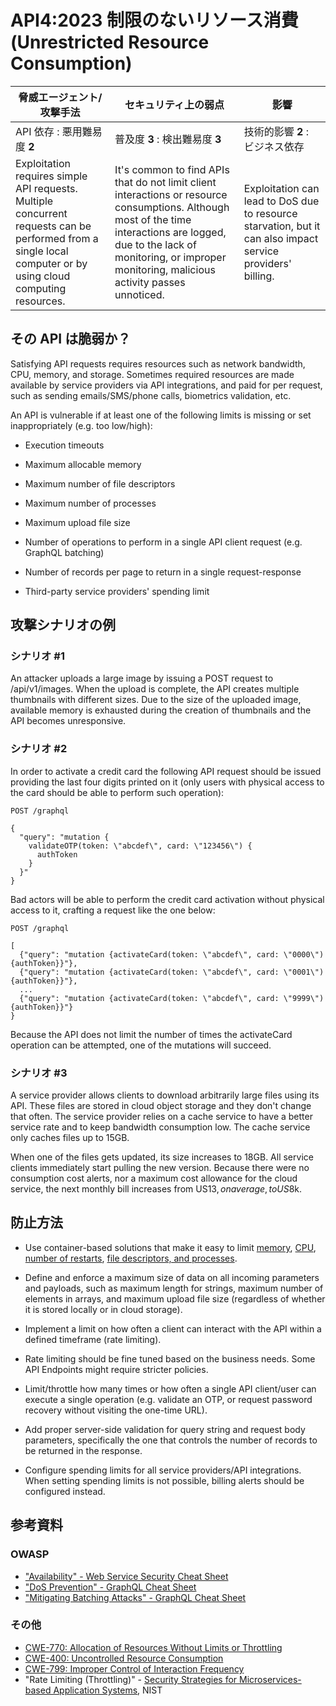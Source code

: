 API4:2023 制限のないリソース消費 (Unrestricted Resource Consumption)
====================================================================

| 脅威エージェント/攻撃手法 | セキュリティ上の弱点 | 影響 |
| - | - | - |
| API 依存 : 悪用難易度 **2** | 普及度 **3** : 検出難易度 **3** | 技術的影響 **2** : ビジネス依存 |
| Exploitation requires simple API requests. Multiple concurrent requests can be performed from a single local computer or by using cloud computing resources. | It's common to find APIs that do not limit client interactions or resource consumptions. Although most of the time interactions are logged, due to the lack of monitoring,  or improper monitoring, malicious activity passes unnoticed. | Exploitation can lead to DoS due to resource starvation, but it can also impact service providers' billing. |

## その API は脆弱か？

Satisfying API requests requires resources such as network bandwidth, CPU, memory, and storage. Sometimes required resources are made available by service providers via API integrations, and paid for per request, such as sending emails/SMS/phone calls, biometrics validation, etc.




An API is vulnerable if at least one of the following limits is missing or set inappropriately (e.g. too low/high):


* Execution timeouts
* Maximum allocable memory
* Maximum number of file descriptors
* Maximum number of processes
* Maximum upload file size
* Number of operations to perform in a single API client request (e.g. GraphQL   batching)

* Number of records per page to return in a single request-response
* Third-party service providers' spending limit

## 攻撃シナリオの例

### シナリオ #1

An attacker uploads a large image by issuing a POST request to /api/v1/images.
When the upload is complete, the API creates multiple thumbnails with different sizes. 
Due to the size of the uploaded image, available memory is exhausted during the creation of thumbnails and the API becomes unresponsive.


### シナリオ #2

In order to activate a credit card the following API request should be issued providing the last four digits printed on it (only users with physical access to the card should be able to perform such operation):



```
POST /graphql

{
  "query": "mutation {
    validateOTP(token: \"abcdef\", card: \"123456\") {
      authToken
    }
  }"
}
```

Bad actors will be able to perform the credit card activation without physical access to it, crafting a request like the one below:


```
POST /graphql

[
  {"query": "mutation {activateCard(token: \"abcdef\", card: \"0000\") {authToken}}"},
  {"query": "mutation {activateCard(token: \"abcdef\", card: \"0001\") {authToken}}"},
  ...
  {"query": "mutation {activateCard(token: \"abcdef\", card: \"9999\") {authToken}}"}
}
```

Because the API does not limit the number of times the activateCard operation can be attempted, one of the mutations will succeed.


### シナリオ #3

A service provider allows clients to download arbitrarily large files using its API. 
These files are stored in cloud object storage and they don't change that often. 
The service provider relies on a cache service to have a better service rate and to keep bandwidth consumption low. 
The cache service only caches files up to 15GB.


When one of the files gets updated, its size increases to 18GB.
All service clients immediately start pulling the new version.
Because there were no  consumption cost alerts, nor a maximum cost allowance for the cloud service, the next monthly bill increases from US$13, on average, to US$8k.


## 防止方法

* Use container-based solutions that make it easy to limit [memory][1],  [CPU][2], [number of restarts][3], [file descriptors, and processes][4].

* Define and enforce a maximum size of data on all incoming parameters and  payloads, such as maximum length for strings, maximum number of elements in  arrays, and maximum upload file size (regardless of whether it is stored  locally or in cloud storage).



* Implement a limit on how often a client can interact with the API within a  defined timeframe (rate limiting).

* Rate limiting should be fine tuned based on the business needs. Some API  Endpoints might require stricter policies.

* Limit/throttle how many times or how often a single API client/user can  execute a single operation (e.g. validate an OTP, or request password  recovery without visiting the one-time URL).


* Add proper server-side validation for query string and request body  parameters, specifically the one that controls the number of records to be  returned in the response.


* Configure spending limits for all service providers/API integrations. When  setting spending limits is not possible, billing alerts should be configured  instead.



## 参考資料

### OWASP

* ["Availability" - Web Service Security Cheat Sheet][5]
* ["DoS Prevention" - GraphQL Cheat Sheet][6]
* ["Mitigating Batching Attacks" - GraphQL Cheat Sheet][7]

### その他

* [CWE-770: Allocation of Resources Without Limits or Throttling][8]
* [CWE-400: Uncontrolled Resource Consumption][9]
* [CWE-799: Improper Control of Interaction Frequency][10]
* "Rate Limiting (Throttling)" - [Security Strategies for Microservices-based Application Systems][11], NIST


[1]: https://docs.docker.com/config/containers/resource_constraints/#memory
[2]: https://docs.docker.com/config/containers/resource_constraints/#cpu
[3]: https://docs.docker.com/engine/reference/commandline/run/#restart
[4]: https://docs.docker.com/engine/reference/commandline/run/#ulimit
[5]: https://cheatsheetseries.owasp.org/cheatsheets/Web_Service_Security_Cheat_Sheet.html#availability
[6]: https://cheatsheetseries.owasp.org/cheatsheets/GraphQL_Cheat_Sheet.html#dos-prevention
[7]: https://cheatsheetseries.owasp.org/cheatsheets/GraphQL_Cheat_Sheet.html#mitigating-batching-attacks
[8]: https://cwe.mitre.org/data/definitions/770.html
[9]: https://cwe.mitre.org/data/definitions/400.html
[10]: https://cwe.mitre.org/data/definitions/799.html
[11]: https://nvlpubs.nist.gov/nistpubs/SpecialPublications/NIST.SP.800-204.pdf
